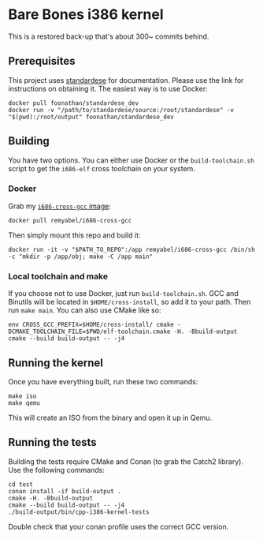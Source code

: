 # Bare Bones i386 kernel

This is a restored back-up that's about 300~ commits behind.

## Prerequisites

This project uses [standardese](https://github.com/foonathan/standardese) for documentation. Please use the link
for instructions on obtaining it. The easiest way is to use Docker:

```
docker pull foonathan/standardese_dev
docker run -v "/path/to/standardese/source:/root/standardese" -v "$(pwd):/root/output" foonathan/standardese_dev
```

## Building

You have two options. You can either use Docker or the `build-toolchain.sh` script
to get the `i686-elf` cross toolchain on your system.

### Docker

Grab my [`i686-cross-gcc` image](https://github.com/remyabel/i686-cross-gcc-docker):

```shell
docker pull remyabel/i686-cross-gcc
```

Then simply mount this repo and build it:

```shell
docker run -it -v "$PATH_TO_REPO":/app remyabel/i686-cross-gcc /bin/sh -c "mkdir -p /app/obj; make -C /app main"
```

### Local toolchain and make

If you choose not to use Docker, just run `build-toolchain.sh`. GCC and Binutils will be located in
`$HOME/cross-install`, so add it to your path. Then run `make main`. You can also use CMake like so:

```shell
env CROSS_GCC_PREFIX=$HOME/cross-install/ cmake -DCMAKE_TOOLCHAIN_FILE=$PWD/elf-toolchain.cmake -H. -Bbuild-output
cmake --build build-output -- -j4
```

## Running the kernel

Once you have everything built, run these two commands:

```shell
make iso
make qemu
```

This will create an ISO from the binary and open it up in Qemu.

## Running the tests

Building the tests require CMake and Conan (to grab the Catch2 library). Use the following commands:

```shell
cd test
conan install -if build-output .
cmake -H. -Bbuild-output 
cmake --build build-output -- -j4
./build-output/bin/cpp-i386-kernel-tests
```

Double check that your conan profile uses the correct GCC version.
